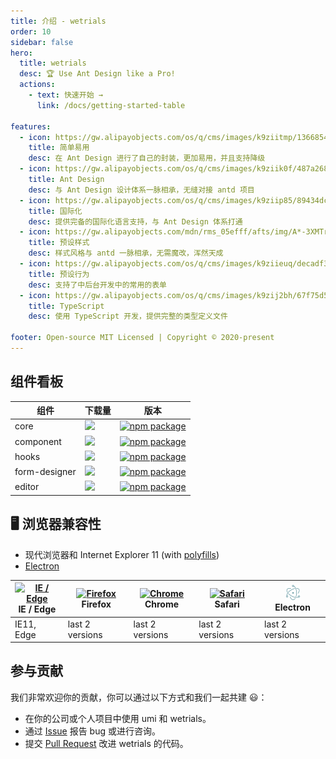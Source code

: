 ```yaml
---
title: 介绍 - wetrials
order: 10
sidebar: false
hero:
  title: wetrials
  desc: 🏆 Use Ant Design like a Pro!
  actions:
    - text: 快速开始 →
      link: /docs/getting-started-table

features:
  - icon: https://gw.alipayobjects.com/os/q/cms/images/k9ziitmp/13668549-b393-42a2-97c3-a6365ba87ac2_w96_h96.png
    title: 简单易用
    desc: 在 Ant Design 进行了自己的封装，更加易用，并且支持降级
  - icon: https://gw.alipayobjects.com/os/q/cms/images/k9ziik0f/487a2685-8f68-4c34-824f-e34c171d0dfd_w96_h96.png
    title: Ant Design
    desc: 与 Ant Design 设计体系一脉相承，无缝对接 antd 项目
  - icon: https://gw.alipayobjects.com/os/q/cms/images/k9ziip85/89434dcf-5f1d-4362-9ce0-ab8012a85924_w96_h96.png
    title: 国际化
    desc: 提供完备的国际化语言支持，与 Ant Design 体系打通
  - icon: https://gw.alipayobjects.com/mdn/rms_05efff/afts/img/A*-3XMTrwP85wAAAAAAAAAAABkARQnAQ
    title: 预设样式
    desc: 样式风格与 antd 一脉相承，无需魔改，浑然天成
  - icon: https://gw.alipayobjects.com/os/q/cms/images/k9ziieuq/decadf3f-b53a-4c48-83f3-a2faaccf9ff7_w96_h96.png
    title: 预设行为
    desc: 支持了中后台开发中的常用的表单
  - icon: https://gw.alipayobjects.com/os/q/cms/images/k9zij2bh/67f75d56-0d62-47d6-a8a5-dbd0cb79a401_w96_h96.png
    title: TypeScript
    desc: 使用 TypeScript 开发，提供完整的类型定义文件

footer: Open-source MIT Licensed | Copyright © 2020-present
---
```


## 组件看板

| 组件 | 下载量 | 版本 |
| --- | --- | --- |
| core | [![](https://img.shields.io/npm/dw/@wetrial/core.svg)](https://www.npmjs.com/package/@wetrial/core) | [![npm package](https://img.shields.io/npm/v/@wetrial/core.svg?style=flat-square?style=flat-square)](https://www.npmjs.com/package/@wetrial/core) |
| component | [![](https://img.shields.io/npm/dw/@wetrial/component.svg)](https://www.npmjs.com/package/@wetrial/component) | [![npm package](https://img.shields.io/npm/v/@wetrial/component.svg?style=flat-square?style=flat-square)](https://www.npmjs.com/package/@wetrial/component) |
| hooks | [![](https://img.shields.io/npm/dw/@wetrial/hooks.svg)](https://www.npmjs.com/package/@wetrial/hooks) | [![npm package](https://img.shields.io/npm/v/@wetrial/hooks.svg?style=flat-square?style=flat-square)](https://www.npmjs.com/package/@wetrial/hooks) |
| form-designer | [![](https://img.shields.io/npm/dw/@wetrial/form-designer.svg)](https://www.npmjs.com/package/@wetrial/form-designer) | [![npm package](https://img.shields.io/npm/v/@wetrial/form-designer.svg?style=flat-square?style=flat-square)](https://www.npmjs.com/package/@wetrial/form-designer) |
| editor | [![](https://img.shields.io/npm/dw/@wetrial/editor.svg)](https://www.npmjs.com/package/@wetrial/editor) | [![npm package](https://img.shields.io/npm/v/@wetrial/editor.svg?style=flat-square?style=flat-square)](https://www.npmjs.com/package/@wetrial/editor) |

## 🖥 浏览器兼容性

- 现代浏览器和 Internet Explorer 11 (with [polyfills](https://stackoverflow.com/questions/57020976/polyfills-in-2019-for-ie11))
- [Electron](https://www.electronjs.org/)

| [<img src="https://raw.githubusercontent.com/alrra/browser-logos/master/src/edge/edge_48x48.png" alt="IE / Edge" width="24px" height="24px" />](http://godban.github.io/browsers-support-badges/)<br>IE / Edge | [<img src="https://raw.githubusercontent.com/alrra/browser-logos/master/src/firefox/firefox_48x48.png" alt="Firefox" width="24px" height="24px" />](http://godban.github.io/browsers-support-badges/)<br>Firefox | [<img src="https://raw.githubusercontent.com/alrra/browser-logos/master/src/chrome/chrome_48x48.png" alt="Chrome" width="24px" height="24px" />](http://godban.github.io/browsers-support-badges/)<br>Chrome | [<img src="https://raw.githubusercontent.com/alrra/browser-logos/master/src/safari/safari_48x48.png" alt="Safari" width="24px" height="24px" />](http://godban.github.io/browsers-support-badges/)<br>Safari | [<img src="https://raw.githubusercontent.com/alrra/browser-logos/master/src/electron/electron_48x48.png" alt="Electron" width="24px" height="24px" />](http://godban.github.io/browsers-support-badges/)<br>Electron |
| --- | --- | --- | --- | --- |
| IE11, Edge | last 2 versions | last 2 versions | last 2 versions | last 2 versions |

## 参与贡献

我们非常欢迎你的贡献，你可以通过以下方式和我们一起共建 :smiley:：

- 在你的公司或个人项目中使用 umi 和 wetrials。
- 通过 [Issue](http://github.com/wetrial/wetrials/issues) 报告 bug 或进行咨询。
- 提交 [Pull Request](http://github.com/wetrial/wetrials/pulls) 改进 wetrials 的代码。
